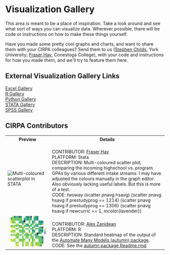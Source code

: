 Visualization Gallery
=======

This area is meant to be a place of inspiration. Take a look around and see what sort of ways you can visualize data. Wherever possible, there will be code or instructions on how to make these things yourself. 

Have you made some pretty cool graphs and charts, and want to share them with your CIRPA colleagues? Send them to us ([Stephen Childs](mailto:sechilds@yorku.ca), York University; [Fraser Hay](mailto:fhay@conestogac.on.ca), Conestoga College), with your code and instructions for how you made them, and we'll try to feature them here.

## External Visualization Gallery Links
[Excel Gallery](https://support.office.com/en-us/article/available-chart-types-in-office-a6187218-807e-4103-9e0a-27cdb19afb90)<br>
[R Gallery](https://www.r-graph-gallery.com/index.html)<br>
[Python Gallery](https://python-graph-gallery.com/)<br>
[STATA Gallery](https://www.stata.com/support/faqs/graphics/gph/stata-graphs/)<br>
[SPSS Gallery](https://stats.idre.ucla.edu/spss/seminars/spssgraphics/graphics-in-spss/)<br>


## CIRPA Contributors
<table>
  <tr>
    <th>Preview</th>
    <th>Details</th> 
  </tr>
  <tr>
    <td><img src="https://github.com/cirpa-acpri/codeshare/blob/master/Visualization%20Gallery/Images/STATA-Scatter-Multicolor.png" alt="Multi-coloured scatterplot in STATA" title="Multi-coloured scatterplot in Stata" width="450"/></td>
    <td><br>CONTRIBUTOR: <a href=mailto:fhay@conestogac.on.ca>Fraser Hay</a><br>PLATFORM: Stata<br>DESCRIPTION: Multi-coloured scatter plot, comparing the incoming highschool vs. program GPAs by various different intake streams. I may have adjusted the colours manually in the graph editor. Also obviously lacking useful labels. But this is more of a test.<br>CODE: twoway (scatter pnavg hsavg) (scatter pnavg hsavg if prestudyprog == 1214) (scatter pnavg hsavg if prestudyprog == 1306) (scatter pnavg hsavg if newcurric == 1, mcolor(lavender))</td>
   </tr>
   <tr>
    <td><img src="https://raw.githubusercontent.com/Zanidean/autumn/master/README_files/figure-gfm/unnamed-chunk-4-1.png" alt="Heatmap of models from autumn R package" title="Heatmap of models from autumn R package" width="450"/></td>
     <td><br>CONTRIBUTOR: <a href=mailto:AZanidean@mhc.ab.ca>Alex Zanidean</a><br>PLATFORM: R<br>DESCRIPTION: Standard heatmap of the output of the <a href=https://github.com/Zanidean/autumn>Automate Many Models (autumn) package</a>.<br>CODE: See the <a href=https://github.com/Zanidean/autumn>autumn package Readme.rmd</a></tr>
</table>
